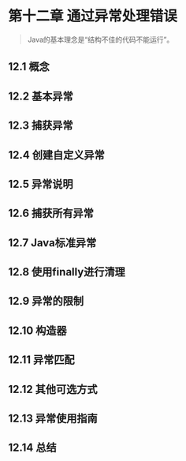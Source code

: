 # 第十二章 通过异常处理错误
> Java的基本理念是“结构不佳的代码不能运行”。

## 12.1 概念


## 12.2 基本异常


## 12.3 捕获异常


## 12.4 创建自定义异常


## 12.5 异常说明


## 12.6 捕获所有异常


## 12.7 Java标准异常


## 12.8 使用finally进行清理


## 12.9 异常的限制


## 12.10 构造器


## 12.11 异常匹配


## 12.12 其他可选方式


## 12.13 异常使用指南


## 12.14 总结


